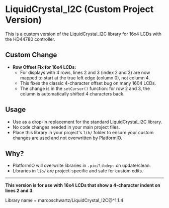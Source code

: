 
# LiquidCrystal_I2C (Custom Project Version)

This is a custom version of the LiquidCrystal_I2C library for 16x4 LCDs with the HD44780 controller.

## Custom Change
- **Row Offset Fix for 16x4 LCDs:**
	- For displays with 4 rows, lines 2 and 3 (index 2 and 3) are now mapped to start at the true left edge (column 0), not column 4.
	- This fixes the classic 4-character offset bug on many 1604 LCDs.
	- The change is in the `setCursor()` function: for row 2 and 3, the column is automatically shifted 4 characters back.

## Usage
- Use as a drop-in replacement for the standard LiquidCrystal_I2C library.
- No code changes needed in your main project files.
- Place this library in your project's `lib/` folder to ensure your custom changes are used and not overwritten by PlatformIO.

## Why?
- PlatformIO will overwrite libraries in `.pio/libdeps` on update/clean.
- Libraries in `lib/` are project-specific and safe for custom edits.

---
**This version is for use with 16x4 LCDs that show a 4-character indent on lines 2 and 3.**

Library name = marcoschwartz/LiquidCrystal_I2C@^1.1.4